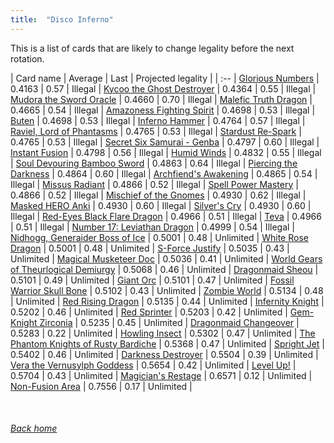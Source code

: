 ```yaml
---
title:  "Disco Inferno"
---
```


This is a list of cards that are likely to change legality before the next rotation.

| Card name | Average | Last | Projected legality |
| :-- |
[Glorious Numbers](https://db.ygoprodeck.com/card/?search=Glorious%20Numbers) | 0.4163 | 0.57 | Illegal |
[Kycoo the Ghost Destroyer](https://db.ygoprodeck.com/card/?search=Kycoo%20the%20Ghost%20Destroyer) | 0.4364 | 0.55 | Illegal |
[Mudora the Sword Oracle](https://db.ygoprodeck.com/card/?search=Mudora%20the%20Sword%20Oracle) | 0.4660 | 0.70 | Illegal |
[Malefic Truth Dragon](https://db.ygoprodeck.com/card/?search=Malefic%20Truth%20Dragon) | 0.4665 | 0.54 | Illegal |
[Amazoness Fighting Spirit](https://db.ygoprodeck.com/card/?search=Amazoness%20Fighting%20Spirit) | 0.4698 | 0.53 | Illegal |
[Buten](https://db.ygoprodeck.com/card/?search=Buten) | 0.4698 | 0.53 | Illegal |
[Inferno Hammer](https://db.ygoprodeck.com/card/?search=Inferno%20Hammer) | 0.4764 | 0.57 | Illegal |
[Raviel, Lord of Phantasms](https://db.ygoprodeck.com/card/?search=Raviel,%20Lord%20of%20Phantasms) | 0.4765 | 0.53 | Illegal |
[Stardust Re-Spark](https://db.ygoprodeck.com/card/?search=Stardust%20Re-Spark) | 0.4765 | 0.53 | Illegal |
[Secret Six Samurai - Genba](https://db.ygoprodeck.com/card/?search=Secret%20Six%20Samurai%20-%20Genba) | 0.4797 | 0.60 | Illegal |
[Instant Fusion](https://db.ygoprodeck.com/card/?search=Instant%20Fusion) | 0.4798 | 0.56 | Illegal |
[Humid Winds](https://db.ygoprodeck.com/card/?search=Humid%20Winds) | 0.4832 | 0.55 | Illegal |
[Soul Devouring Bamboo Sword](https://db.ygoprodeck.com/card/?search=Soul%20Devouring%20Bamboo%20Sword) | 0.4863 | 0.64 | Illegal |
[Piercing the Darkness](https://db.ygoprodeck.com/card/?search=Piercing%20the%20Darkness) | 0.4864 | 0.60 | Illegal |
[Archfiend's Awakening](https://db.ygoprodeck.com/card/?search=Archfiend's%20Awakening) | 0.4865 | 0.54 | Illegal |
[Missus Radiant](https://db.ygoprodeck.com/card/?search=Missus%20Radiant) | 0.4866 | 0.52 | Illegal |
[Spell Power Mastery](https://db.ygoprodeck.com/card/?search=Spell%20Power%20Mastery) | 0.4866 | 0.52 | Illegal |
[Mischief of the Gnomes](https://db.ygoprodeck.com/card/?search=Mischief%20of%20the%20Gnomes) | 0.4930 | 0.62 | Illegal |
[Masked HERO Anki](https://db.ygoprodeck.com/card/?search=Masked%20HERO%20Anki) | 0.4930 | 0.60 | Illegal |
[Silver's Cry](https://db.ygoprodeck.com/card/?search=Silver's%20Cry) | 0.4930 | 0.60 | Illegal |
[Red-Eyes Black Flare Dragon](https://db.ygoprodeck.com/card/?search=Red-Eyes%20Black%20Flare%20Dragon) | 0.4966 | 0.51 | Illegal |
[Teva](https://db.ygoprodeck.com/card/?search=Teva) | 0.4966 | 0.51 | Illegal |
[Number 17: Leviathan Dragon](https://db.ygoprodeck.com/card/?search=Number%2017:%20Leviathan%20Dragon) | 0.4999 | 0.54 | Illegal |
[Nidhogg, Generaider Boss of Ice](https://db.ygoprodeck.com/card/?search=Nidhogg,%20Generaider%20Boss%20of%20Ice) | 0.5001 | 0.48 | Unlimited |
[White Rose Dragon](https://db.ygoprodeck.com/card/?search=White%20Rose%20Dragon) | 0.5001 | 0.48 | Unlimited |
[S-Force Justify](https://db.ygoprodeck.com/card/?search=S-Force%20Justify) | 0.5035 | 0.43 | Unlimited |
[Magical Musketeer Doc](https://db.ygoprodeck.com/card/?search=Magical%20Musketeer%20Doc) | 0.5036 | 0.41 | Unlimited |
[World Gears of Theurlogical Demiurgy](https://db.ygoprodeck.com/card/?search=World%20Gears%20of%20Theurlogical%20Demiurgy) | 0.5068 | 0.46 | Unlimited |
[Dragonmaid Sheou](https://db.ygoprodeck.com/card/?search=Dragonmaid%20Sheou) | 0.5101 | 0.49 | Unlimited |
[Giant Orc](https://db.ygoprodeck.com/card/?search=Giant%20Orc) | 0.5101 | 0.47 | Unlimited |
[Fossil Warrior Skull Bone](https://db.ygoprodeck.com/card/?search=Fossil%20Warrior%20Skull%20Bone) | 0.5102 | 0.43 | Unlimited |
[Zombie World](https://db.ygoprodeck.com/card/?search=Zombie%20World) | 0.5134 | 0.48 | Unlimited |
[Red Rising Dragon](https://db.ygoprodeck.com/card/?search=Red%20Rising%20Dragon) | 0.5135 | 0.44 | Unlimited |
[Infernity Knight](https://db.ygoprodeck.com/card/?search=Infernity%20Knight) | 0.5202 | 0.46 | Unlimited |
[Red Sprinter](https://db.ygoprodeck.com/card/?search=Red%20Sprinter) | 0.5203 | 0.42 | Unlimited |
[Gem-Knight Zirconia](https://db.ygoprodeck.com/card/?search=Gem-Knight%20Zirconia) | 0.5235 | 0.45 | Unlimited |
[Dragonmaid Changeover](https://db.ygoprodeck.com/card/?search=Dragonmaid%20Changeover) | 0.5283 | 0.22 | Unlimited |
[Howling Insect](https://db.ygoprodeck.com/card/?search=Howling%20Insect) | 0.5302 | 0.47 | Unlimited |
[The Phantom Knights of Rusty Bardiche](https://db.ygoprodeck.com/card/?search=The%20Phantom%20Knights%20of%20Rusty%20Bardiche) | 0.5368 | 0.47 | Unlimited |
[Spright Jet](https://db.ygoprodeck.com/card/?search=Spright%20Jet) | 0.5402 | 0.46 | Unlimited |
[Darkness Destroyer](https://db.ygoprodeck.com/card/?search=Darkness%20Destroyer) | 0.5504 | 0.39 | Unlimited |
[Vera the Vernusylph Goddess](https://db.ygoprodeck.com/card/?search=Vera%20the%20Vernusylph%20Goddess) | 0.5654 | 0.42 | Unlimited |
[Level Up!](https://db.ygoprodeck.com/card/?search=Level%20Up!) | 0.5704 | 0.43 | Unlimited |
[Magician's Restage](https://db.ygoprodeck.com/card/?search=Magician's%20Restage) | 0.6571 | 0.12 | Unlimited |
[Non-Fusion Area](https://db.ygoprodeck.com/card/?search=Non-Fusion%20Area) | 0.7556 | 0.17 | Unlimited |

<br>

###### [Back home](index)